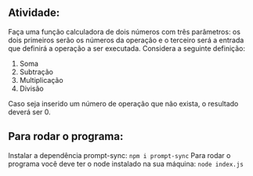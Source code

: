 ## Atividade: 
Faça uma função calculadora de dois números com três parâmetros: os dois primeiros serão os números da operação e o terceiro será a entrada que definirá a operação a ser executada. Considera a seguinte definição:
1. Soma
2. Subtração
3. Multiplicação
4. Divisão

Caso seja inserido um número de operação que não exista, o resultado deverá ser 0.

## Para rodar o programa:
Instalar a dependência prompt-sync:
`npm i prompt-sync`
Para rodar o programa você deve ter o node instalado na sua máquina:
`node index.js`

